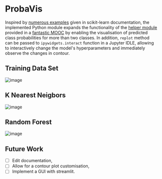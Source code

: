 # ProbaVis
Inspired by <a href="https://scikit-learn.org/stable/auto_examples/index.html" >numerous examples</a> given in scikit-learn documentation, the implemented Python module expands the functionality of the <a href="https://github.com/INRIA/scikit-learn-mooc/blob/main/python_scripts/helpers/plotting.py" >helper module</a> provided in a <a href="https://www.fun-mooc.fr/en/courses/machine-learning-python-scikit-learn/" >fantastic MOOC</a> by enabling the visualisation of predicted class probabilities for more than two classes. In addition, `replot` method can be passed to `ipywidgets.interact` function in a Jupyter IDLE, allowing to interactively change the model's hyperparameters and immediately observe the changes in contour.
## Training Data Set
![image](https://user-images.githubusercontent.com/94805866/166163074-6eb26a9d-d6c6-4c7d-860a-1bf9d9e1c5b7.png)

## K Nearest Neigbors
![image](https://user-images.githubusercontent.com/94805866/166163537-976b8c0d-911d-4fa9-8571-5b625a734a8d.png)

## Random Forest
![image](https://user-images.githubusercontent.com/94805866/166163493-3c123e4a-2a98-4922-8a97-4122d0d02d0d.png)

## Future Work
- [ ] Edit documentation,
- [ ] Allow for a contour plot customisation,
- [ ] Implement a GUI with streamlit.
